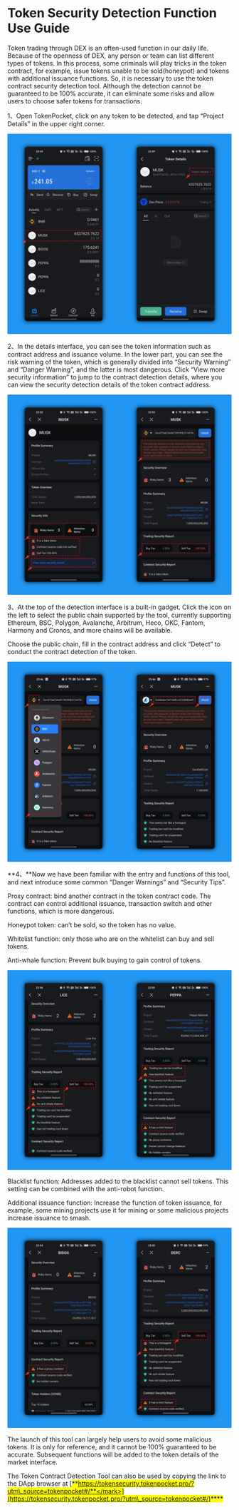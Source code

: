 # Token Security Detection Function Use Guide

Token trading through DEX is an often-used function in our daily life. Because of the openness of DEX, any person or team can list different types of tokens. In this process, some criminals will play tricks in the token contract, for example, issue tokens unable to be sold(honeypot) and tokens with additional issuance functions. So, it is necessary to use the token contract security detection tool. Although the detection cannot be guaranteed to be 100% accurate, it can eliminate some risks and allow users to choose safer tokens for transactions.

1、Open TokenPocket, click on any token to be detected, and tap “Project Details” in the upper right corner.

![](<../../.gitbook/assets/1 拷贝 (1) (2).png>)

2、In the details interface, you can see the token information such as contract address and issuance volume. In the lower part, you can see the risk warning of the token, which is generally divided into “Security Warning” and “Danger Warning”, and the latter is most dangerous. Click “View more security information” to jump to the contract detection details, where you can view the security detection details of the token contract address.

![](<../../.gitbook/assets/3 拷贝 (2).png>)

3、At the top of the detection interface is a built-in gadget. Click the icon on the left to select the public chain supported by the tool, currently supporting Ethereum, BSC, Polygon, Avalanche, Arbitrum, Heco, OKC, Fantom, Harmony and Cronos, and more chains will be available.

Choose the public chain, fill in the contract address and click “Detect” to conduct the contract detection of the token.

![](<../../.gitbook/assets/5 拷贝.png>)

**4、**Now we have been familiar with the entry and functions of this tool, and next introduce some common “Danger Warnings” and “Security Tips”.

Proxy contract: bind another contract in the token contract code. The contract can control additional issuance, transaction switch and other functions, which is more dangerous.

Honeypot token: can’t be sold, so the token has no value.

Whitelist function: only those who are on the whitelist can buy and sell tokens.

Anti-whale function: Prevent bulk buying to gain control of tokens.

![](<../../.gitbook/assets/7 拷贝.png>)

Blacklist function: Addresses added to the blacklist cannot sell tokens. This setting can be combined with the anti-robot function.

Additional issuance function: Increase the function of token issuance, for example, some mining projects use it for mining or some malicious projects increase issuance to smash.

![](<../../.gitbook/assets/6 拷贝.png>)

The launch of this tool can largely help users to avoid some malicious tokens. It is only for reference, and it cannot be 100% guaranteed to be accurate. Subsequent functions will be added to the token details of the market interface.

The Token Contract Detection Tool can also be used by copying the link to the DApp browser at [<mark style="color:blue;">**https://tokensecurity.tokenpocket.pro/?utm\_source=tokenpocket#/**</mark>](https://tokensecurity.tokenpocket.pro/?utm\_source=tokenpocket#/)<mark style="color:blue;">****</mark>

